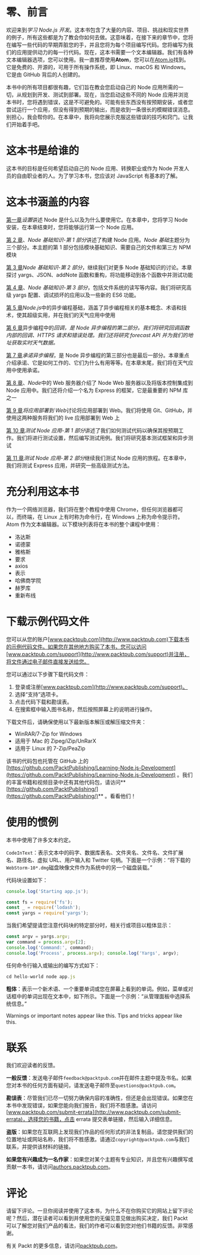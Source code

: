 # 零、前言

欢迎来到*学习 Node.js 开发*。这本书包含了大量的内容、项目、挑战和现实世界的例子，所有这些都是为了教会你如何去做。这意味着，在接下来的章节中，您将在编写一些代码的早期弄脏您的手，并且您将为每个项目编写代码。您将编写为我们的应用提供动力的每一行代码。现在，这本书需要一个文本编辑器。我们有各种文本编辑器选项，您可以使用。我一直推荐使用**Atom**，您可以在[Atom.io](http://atom.io)找到。它是免费的、开源的，可用于所有操作系统，即 Linux、macOS 和 Windows。它是由 GitHub 背后的人创建的。

本书中的所有项目都很有趣，它们旨在教会您启动自己的 Node 应用所需的一切，从规划到开发、测试到部署。现在，当您启动这些不同的 Node 应用并浏览本书时，您将遇到错误，这是不可避免的。可能有些东西没有按预期安装，或者您尝试运行一个应用，但没有得到预期的输出，而是收到一条很长的模糊错误消息。别担心，我会帮你的。在本章中，我将向您展示克服这些错误的技巧和窍门。让我们开始着手吧。

# 这本书是给谁的

这本书的目标是任何希望启动自己的 Node 应用、转换职业或作为 Node 开发人员的自由职业者的人。为了学习本书，您应该对 JavaScript 有基本的了解。

# 这本书涵盖的内容

[第一章](01.html)*设置*讲述 Node 是什么以及为什么要使用它。在本章中，您将学习 Node 安装，在本章结束时，您将能够运行第一个 Node 应用。

[第 2 章](02.html)、*Node 基础知识-第 1 部分*讲述了构建 Node 应用。*Node 基础*主题分为三个部分。本主题的第 1 部分包括模块基础知识、需要自己的文件和第三方 NPM 模块

[第 3 章](03.html)*Node 基础知识-第 2 部分*，继续我们对更多 Node 基础知识的讨论。本章探讨 yargs、JSON、addNote 函数和重构，将功能移动到各个函数中并测试功能

[第 4 章](04.html)、*Node 基础知识-第 3 部分*，包括文件系统的读写等内容。我们将研究高级 yargs 配置、调试损坏的应用以及一些新的 ES6 功能。

[第 5 章](05.html)*Node.js*中的异步编程基础，涵盖了异步编程相关的基本概念、术语和技术，使其超级实用，并在我们的天气应用中使用

[第 6 章](06.html)异步编程中的*回调，是 Node 异步编程的第二部分。我们将研究回调函数内部的回调、HTTPS 请求和错误处理。我们还将研究 forecast API 并为我们的地址获取实时天气数据。*

[第 7 章](07.html)*承诺异步编程*，是 Node 异步编程的第三部分也是最后一部分。本章重点介绍承诺、它是如何工作的、它们为什么有用等等。在本章末尾，我们将在天气应用中使用承诺。

[第 8 章](08.html)、*Node*中的 Web 服务器介绍了 Node Web 服务器以及将版本控制集成到 Node 应用中。我们还将介绍一个名为 Express 的框架，它是最重要的 NPM 库之一

[第 9 章](09.html)*将应用部署到 Web*讨论将应用部署到 Web。我们将使用 Git、GitHub，并使用这两种服务将我们的 live 应用部署到 Web 上

[第 10 章](10.html)*测试 Node 应用-第 1 部分*讲述了我们如何测试代码以确保其按预期工作。我们将进行测试设置，然后编写测试用例。我们将研究基本测试框架和异步测试

[第 11 章](11.html)*测试 Node 应用-第 2 部分*继续我们测试 Node 应用的旅程。在本章中，我们将测试 Express 应用，并研究一些高级测试方法。

# 充分利用这本书

作为一个网络浏览器，我们将在整个教程中使用 Chrome，但任何浏览器都可以，而终端，在 Linux 上有时称为命令行，在 Windows 上称为命令提示符。Atom 作为文本编辑器。以下模块列表将在本书的整个课程中使用：

*   洛达斯
*   诺德蒙
*   雅格斯
*   要求
*   axios
*   表示
*   哈佛商学院
*   赫罗库
*   重新布线

# 下载示例代码文件

您可以从您的账户[www.packtpub.com](http://www.packtpub.com)下载本书的示例代码文件。如果您在其他地方购买了本书，您可以访问[www.packtpub.com/support](http://www.packtpub.com/support)并注册，将文件通过电子邮件直接发送给您。

您可以通过以下步骤下载代码文件：

1.  登录或注册[www.packtpub.com](http://www.packtpub.com/support)。
2.  选择“支持”选项卡。
3.  点击代码下载和勘误表。
4.  在搜索框中输入图书名称，然后按照屏幕上的说明进行操作。

下载文件后，请确保使用以下最新版本解压或解压缩文件夹：

*   WinRAR/7-Zip for Windows
*   适用于 Mac 的 Zipeg/iZip/UnRarX
*   适用于 Linux 的 7-Zip/PeaZip

该书的代码包也托管在 GitHub 上的[https://github.com/PacktPublishing/Learning-Node.js-Development](https://github.com/PacktPublishing/Learning-Node.js-Development) 。我们的丰富书籍和视频目录中还有其他代码包，请访问**[https://github.com/PacktPublishing/](https://github.com/PacktPublishing/)** 。看看他们！

# 使用的惯例

本书中使用了许多文本约定。

`CodeInText`：表示文本中的码字、数据库表名、文件夹名、文件名、文件扩展名、路径名、虚拟 URL、用户输入和 Twitter 句柄。下面是一个示例：“将下载的`WebStorm-10*.dmg`磁盘映像文件作为系统中的另一个磁盘装载。”

代码块设置如下：

```js
console.log('Starting app.js');

const fs = require('fs');
const _ = require('lodash');
const yargs = require('yargs');
```

当我们希望提请您注意代码块的特定部分时，相关行或项目以粗体显示：

```js
const argv = yargs.argv;
var command = process.argv[2];
console.log('Command:', command);
console.log('Process', process.argv); console.log('Yargs', argv);
```

任何命令行输入或输出的编写方式如下：

```js
cd hello-world node app.js
```

**粗体**：表示一个新术语、一个重要单词或您在屏幕上看到的单词。例如，菜单或对话框中的单词出现在文本中，如下所示。下面是一个示例：“从管理面板中选择系统信息。”

Warnings or important notes appear like this. Tips and tricks appear like this.

# 联系

我们欢迎读者的反馈。

**一般反馈**：发送电子邮件`feedback@packtpub.com`并在邮件主题中提及书名。如果您对本书的任何方面有疑问，请发送电子邮件至`questions@packtpub.com`。

**勘误表**：尽管我们已尽一切努力确保内容的准确性，但还是会出现错误。如果您在本书中发现错误，如果您能向我们报告，我们将不胜感激。请访问[www.packtpub.com/submit-errata](http://www.packtpub.com/submit-errata)，选择您的书籍，点击 errata 提交表单链接，然后输入详细信息。

**盗版**：如果您在互联网上发现我们作品的任何形式的非法复制品，请您提供我们的位置地址或网站名称，我们将不胜感激。请通过`copyright@packtpub.com`与我们联系，并提供该材料的链接。

**如果您有兴趣成为一名作家**：如果您对某个主题有专业知识，并且您有兴趣撰写或贡献一本书，请访问[authors.packtpub.com](http://authors.packtpub.com/)。

# 评论

请留下评论。一旦你阅读并使用了这本书，为什么不在你购买它的网站上留下评论呢？然后，潜在读者可以看到并使用您的无偏见意见做出购买决定，我们 Packt 可以了解您对我们产品的看法，我们的作者可以看到您对他们书籍的反馈。非常感谢。

有关 Packt 的更多信息，请访问[packtpub.com](https://www.packtpub.com/)。
